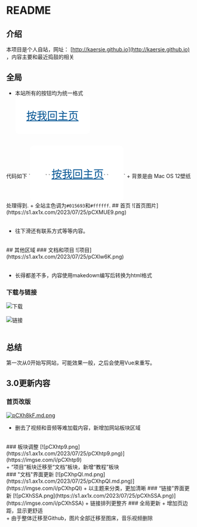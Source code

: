 # README
## 介绍
本项目是个人自站，网址： [http://kaersie.github.io](http://kaersie.github.io) ，内容主要和最近捣鼓的相关
## 全局
+ 本站所有的按钮均为统一格式<br>
	<button style="width: 200px;height: 100px;background-color:white; border: 0;border-radius: 10px;">
        <a href="https://kaersie.github.io" style="text-align: center;font-size: 28px;color: #005393;">按我回主页</a>
    </button>
<br>
 代码如下
`<button style="width: 250px;height: 150px;background-color:white; border: 0;border-radius: 10px;">`
  `   <a href="https://kaersie.github.io" style="text-align: center;font-size: 28px;color: #005393;">按我回主页</a>`
 `</button>`
+ 背景是由 Mac OS 12壁纸处理得到.
+ 全站主色调为<code>#015693</code>和<code>#ffffff</code>.
## 首页
![首页图片](https://s1.ax1x.com/2023/07/25/pCXMUE9.png)<br><br>

*  往下滑还有联系方式等等内容。
<br>
## 其他区域
### 文档和项目
![项目](https://s1.ax1x.com/2023/07/25/pCXlw6K.png)<br><br>

* 长得都差不多，内容使用makedown编写后转换为html格式<br>
### 下载与链接
![下载](https://s1.ax1x.com/2023/07/25/pCX1mHe.png)<br><br>
![链接](https://s1.ax1x.com/2023/07/25/pCX1M4A.png)<br><br>
## 总结
第一次从0开始写网站，可能效果一般，之后会使用Vue来重写。


## 3.0更新内容
### 首页改版
[![pCXh8kF.md.png](https://s1.ax1x.com/2023/07/25/pCXh8kF.md.png)](https://imgse.com/i/pCXh8kF)
<br>
+ 删去了视频和音频等难加载内容，新增加网站板块区域
<br>
### 板块调整
[![pCXhtp9.png](https://s1.ax1x.com/2023/07/25/pCXhtp9.png)](https://imgse.com/i/pCXhtp9)
<br>
+ “项目”板块迁移至“文档”板块，新增“教程”板块
<br>
### "文档"界面更新
[![pCXhpQI.md.png](https://s1.ax1x.com/2023/07/25/pCXhpQI.md.png)](https://imgse.com/i/pCXhpQI)
+ 以主题来分类，更加清晰
### “链接”界面更新
[![pCXhSSA.png](https://s1.ax1x.com/2023/07/25/pCXhSSA.png)](https://imgse.com/i/pCXhSSA)
+ 链接排列更整齐
### 全局更新
+ 增加页边距，显示更舒适<br>
+ 由于整体迁移至Github，图片全部迁移至图床，音乐视频删除<br>
<br>

